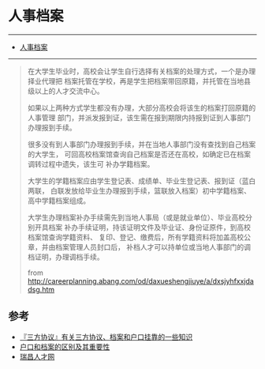
# 人事档案

----

* [人事档案](http://zh.wikipedia.org/wiki/%E4%BA%BA%E4%BA%8B%E6%A1%A3%E6%A1%88)

----

> 在大学生毕业时，高校会让学生自行选择有关档案的处理方式，一个是办理择业代理把
> 档案托管在学校，再是学生把档案带回原籍，并托管在当地县级以上的人才交流中心。
>
> 如果以上两种方式学生都没有办理，大部分高校会将该生的档案打回原籍的人事管理
> 部门，并派发报到证，该生需在报到期限内持报到证到人事部门办理报到手续。
>
> 很多没有到人事部门办理报到手续，并在当地人事部门没有查找到自己档案的大学生，
> 可回高校档案馆查询自己档案是否还在高校，如确定已在档案调转过程中遗失，该生可
> 补办学籍档案。
>
> 大学生的学籍档案应由学生登记表、成绩单、毕业生登记表、报到证（蓝白两联，
> 白联发放给毕业生办理报到手续，篮联放入档案）初中学籍档案、高中学籍档案组成。
>
> 大学生办理档案补办手续需先到当地人事局（或是就业单位）、毕业高校分别开具档案
> 补办手续证明，持该证明文件及毕业证、身份证原件，到高校档案馆查询学籍资料、
> 复印、登记、缴费后，所有学籍资料将加盖高校公章，并由档案管理人员封口后，
> 补档人才可以持单位或当地人事部门的调档证明，办理调档手续。
>
> from http://careerplanning.abang.com/od/daxueshengjiuye/a/dxsjyhfxxjdadsg.htm

## 参考

* [『三方协议』有关三方协议、档案和户口挂靠的一些知识](http://www.gradjob.com.cn/cms/html/jyzd/zfwq/sfxy/2012/0110/602.html)
* [户口和档案的区别及其重要性](http://edu.china.com.cn/txt/2009-02/13/content_17273036.htm)
* [瑞昌人才网](http://job.07929.com/)
